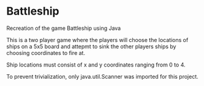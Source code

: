 # Battleship
Recreation of the game Battleship using Java

This is a two player game where the players will choose the locations of ships on a 5x5 board and attepmt to sink the other players ships by choosing coordinates to fire at. 

Ship locations must consist of x and y coordinates ranging from 0 to 4. 

To prevent trivialization, only java.util.Scanner was imported for this project. 
